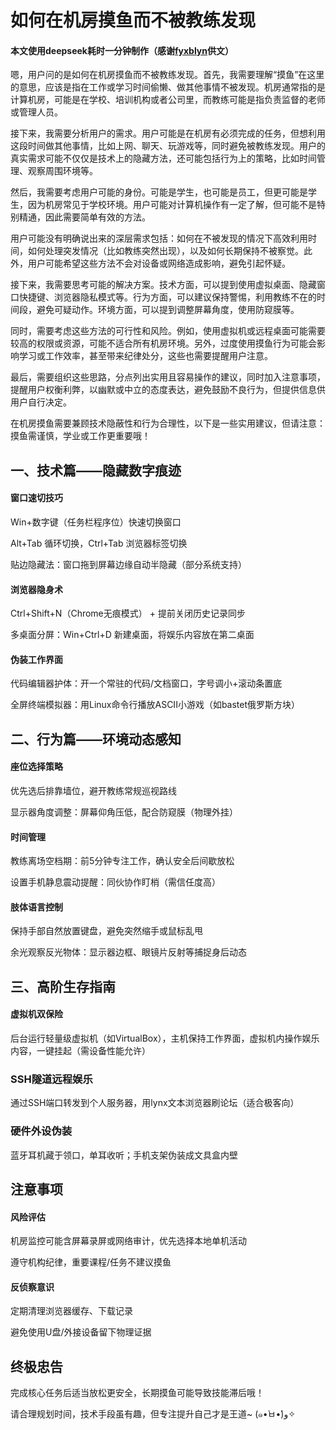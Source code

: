 # 如何在机房摸鱼而不被教练发现
#### 本文使用deepseek耗时一分钟制作（感谢[fyxblyn](https://www.luogu.com.cn/user/1434311)供文）

嗯，用户问的是如何在机房摸鱼而不被教练发现。首先，我需要理解“摸鱼”在这里的意思，应该是指在工作或学习时间偷懒、做其他事情不被发现。机房通常指的是计算机房，可能是在学校、培训机构或者公司里，而教练可能是指负责监督的老师或管理人员。

接下来，我需要分析用户的需求。用户可能是在机房有必须完成的任务，但想利用这段时间做其他事情，比如上网、聊天、玩游戏等，同时避免被教练发现。用户的真实需求可能不仅仅是技术上的隐藏方法，还可能包括行为上的策略，比如时间管理、观察周围环境等。

然后，我需要考虑用户可能的身份。可能是学生，也可能是员工，但更可能是学生，因为机房常见于学校环境。用户可能对计算机操作有一定了解，但可能不是特别精通，因此需要简单有效的方法。

用户可能没有明确说出来的深层需求包括：如何在不被发现的情况下高效利用时间，如何处理突发情况（比如教练突然出现），以及如何长期保持不被察觉。此外，用户可能希望这些方法不会对设备或网络造成影响，避免引起怀疑。

接下来，我需要思考可能的解决方案。技术方面，可以提到使用虚拟桌面、隐藏窗口快捷键、浏览器隐私模式等。行为方面，可以建议保持警惕，利用教练不在的时间段，避免可疑动作。环境方面，可以提到调整屏幕角度，使用防窥膜等。

同时，需要考虑这些方法的可行性和风险。例如，使用虚拟机或远程桌面可能需要较高的权限或资源，可能不适合所有机房环境。另外，过度使用摸鱼行为可能会影响学习或工作效率，甚至带来纪律处分，这些也需要提醒用户注意。

最后，需要组织这些思路，分点列出实用且容易操作的建议，同时加入注意事项，提醒用户权衡利弊，以幽默或中立的态度表达，避免鼓励不良行为，但提供信息供用户自行决定。

在机房摸鱼需要兼顾技术隐蔽性和行为合理性，以下是一些实用建议，但请注意：摸鱼需谨慎，学业或工作更重要哦！

## 一、技术篇——隐藏数字痕迹
#### 窗口速切技巧

Win+数字键（任务栏程序位）快速切换窗口

Alt+Tab 循环切换，Ctrl+Tab 浏览器标签切换

贴边隐藏法：窗口拖到屏幕边缘自动半隐藏（部分系统支持）

#### 浏览器隐身术

Ctrl+Shift+N（Chrome无痕模式） + 提前关闭历史记录同步

多桌面分屏：Win+Ctrl+D 新建桌面，将娱乐内容放在第二桌面

#### 伪装工作界面

代码编辑器护体：开一个常驻的代码/文档窗口，字号调小+滚动条置底

全屏终端模拟器：用Linux命令行播放ASCII小游戏（如bastet俄罗斯方块）

## 二、行为篇——环境动态感知
#### 座位选择策略

优先选后排靠墙位，避开教练常规巡视路线

显示器角度调整：屏幕仰角压低，配合防窥膜（物理外挂）

#### 时间管理

教练离场空档期：前5分钟专注工作，确认安全后间歇放松

设置手机静息震动提醒：同伙协作盯梢（需信任度高）

#### 肢体语言控制

保持手部自然放置键盘，避免突然缩手或鼠标乱甩

余光观察反光物体：显示器边框、眼镜片反射等捕捉身后动态

## 三、高阶生存指南
#### 虚拟机双保险
后台运行轻量级虚拟机（如VirtualBox），主机保持工作界面，虚拟机内操作娱乐内容，一键挂起（需设备性能允许）

### SSH隧道远程娱乐
通过SSH端口转发到个人服务器，用lynx文本浏览器刷论坛（适合极客向）

### 硬件外设伪装
蓝牙耳机藏于领口，单耳收听；手机支架伪装成文具盒内壁

## 注意事项
#### 风险评估

机房监控可能含屏幕录屏或网络审计，优先选择本地单机活动

遵守机构纪律，重要课程/任务不建议摸鱼

#### 反侦察意识

定期清理浏览器缓存、下载记录

避免使用U盘/外接设备留下物理证据

## 终极忠告


完成核心任务后适当放松更安全，长期摸鱼可能导致技能滞后哦！

请合理规划时间，技术手段虽有趣，但专注提升自己才是王道~ (๑•̀ㅂ•́)و✧